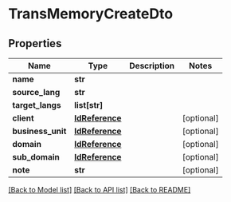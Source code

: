 # TransMemoryCreateDto

## Properties
Name | Type | Description | Notes
------------ | ------------- | ------------- | -------------
**name** | **str** |  | 
**source_lang** | **str** |  | 
**target_langs** | **list[str]** |  | 
**client** | [**IdReference**](IdReference.md) |  | [optional] 
**business_unit** | [**IdReference**](IdReference.md) |  | [optional] 
**domain** | [**IdReference**](IdReference.md) |  | [optional] 
**sub_domain** | [**IdReference**](IdReference.md) |  | [optional] 
**note** | **str** |  | [optional] 

[[Back to Model list]](../README.md#documentation-for-models) [[Back to API list]](../README.md#documentation-for-api-endpoints) [[Back to README]](../README.md)

